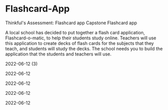 # Flashcard-App
Thinkful's Assessment: Flashcard app Capstone
Flashcard app

A local school has decided to put together a flash card application, Flashcard-o-matic,
to help their students study online. Teachers will use this application to create decks
of flash cards for the subjects that they teach, and students will study the decks.
The school needs you to build the application that the students and teachers will use.

2022-06-12 (3)

2022-06-12

2022-06-12

2022-06-12

2022-06-12

